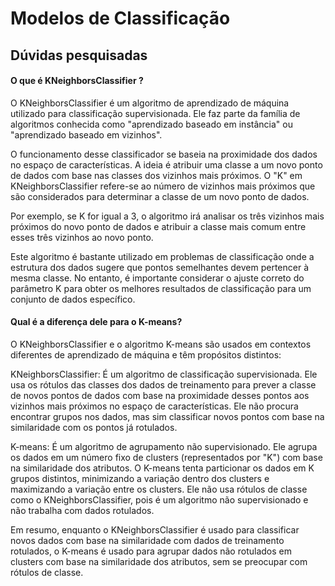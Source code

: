 # Modelos de Classificação

## Dúvidas pesquisadas

#### O que é KNeighborsClassifier ?

O KNeighborsClassifier é um algoritmo de aprendizado de máquina utilizado para classificação supervisionada. Ele faz parte da família de algoritmos conhecida como "aprendizado baseado em instância" ou "aprendizado baseado em vizinhos".

O funcionamento desse classificador se baseia na proximidade dos dados no espaço de características. A ideia é atribuir uma classe a um novo ponto de dados com base nas classes dos vizinhos mais próximos. O "K" em KNeighborsClassifier refere-se ao número de vizinhos mais próximos que são considerados para determinar a classe de um novo ponto de dados.

Por exemplo, se K for igual a 3, o algoritmo irá analisar os três vizinhos mais próximos do novo ponto de dados e atribuir a classe mais comum entre esses três vizinhos ao novo ponto.

Este algoritmo é bastante utilizado em problemas de classificação onde a estrutura dos dados sugere que pontos semelhantes devem pertencer à mesma classe. No entanto, é importante considerar o ajuste correto do parâmetro K para obter os melhores resultados de classificação para um conjunto de dados específico.

#### Qual é a diferença dele para o K-means?


O KNeighborsClassifier e o algoritmo K-means são usados em contextos diferentes de aprendizado de máquina e têm propósitos distintos:

KNeighborsClassifier: É um algoritmo de classificação supervisionada. Ele usa os rótulos das classes dos dados de treinamento para prever a classe de novos pontos de dados com base na proximidade desses pontos aos vizinhos mais próximos no espaço de características. Ele não procura encontrar grupos nos dados, mas sim classificar novos pontos com base na similaridade com os pontos já rotulados.

K-means: É um algoritmo de agrupamento não supervisionado. Ele agrupa os dados em um número fixo de clusters (representados por "K") com base na similaridade dos atributos. O K-means tenta particionar os dados em K grupos distintos, minimizando a variação dentro dos clusters e maximizando a variação entre os clusters. Ele não usa rótulos de classe como o KNeighborsClassifier, pois é um algoritmo não supervisionado e não trabalha com dados rotulados.

Em resumo, enquanto o KNeighborsClassifier é usado para classificar novos dados com base na similaridade com dados de treinamento rotulados, o K-means é usado para agrupar dados não rotulados em clusters com base na similaridade dos atributos, sem se preocupar com rótulos de classe.